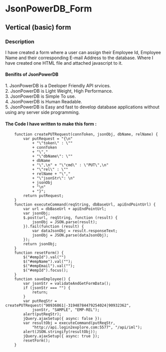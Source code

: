 # JsonPowerDB_Form
<h2>Vertical (basic) form</h2>

<h3>Description</h3>
<p>I have created a form where a user can assign their Employee Id, Employee Name and their corresponding E-mail Address to the database. Where I have created one HTML file and attached javascript to it.</p>

<h4>Benifits of JsonPowerDB</h4>
<p>1. JsonPowerDB is a Deeloper Friendly API srvices.<br>
   2. JsonPowerDB is Light Weight, High Performance.<br>
   3. JsonPowerDB is Simple To use.<br>
   4. JsonPowerDB is Human Readable.<br>
   5. JsonPowerDB is Easy and fast to develop database applications without using any server side programming.
</p>


<h4>The Code I have written to make this form :</h4>


<p>
    
     
        
        function createPUTRequest(connToken, jsonObj, dbName, relName) {
            var putRequest = "{\n"
                + "\"token\" : \""
                + connToken
                + "\","
                + "\"dbName\": \""
                + dbName
                + "\",\n" + "\"cmd\" : \"PUT\",\n"
                + "\"rel\" : \""
                + relName + "\","
                + "\"jsonStr\": \n"
                + jsonObj
                + "\n"
                + "}";
            return putRequest;
        }
        function executeCommand(reqString, dbBaseUrl, apiEndPointUrl) {
            var url = dbBaseUrl + apiEndPointUrl;
            var jsonObj;
            $.post(url, reqString, function (result) {
                jsonObj = JSON.parse(result);
            }).fail(function (result) {
                var dataJsonObj = result.responseText;
                jsonObj = JSON.parse(dataJsonObj);
            });
            return jsonObj;
        }
        function resetForm() {
            $("#empId").val("")
            $("#empName").val("");
            $("#empEmail").val("");
            $("#empId").focus();
        }
        function saveEmployee() {
            var jsonStr = validateAndGetFormData();
            if (jsonStr === "") {
                return;
            }
            var putReqStr = createPUTRequest("90936861|-31948784479254024|90932362",
                jsonStr, "SAMPLE", "EMP-REL");
            alert(putReqStr);
            jQuery.ajaxSetup({ async: false });
            var resultObj = executeCommand(putReqStr,
                "http://api.login2explore.com:5577", "/api/iml");
            alert(JSON.stringify(resultObj));
            jQuery.ajaxSetup({ async: true });
            resetForm();
        }
    
</body>

</html></p>